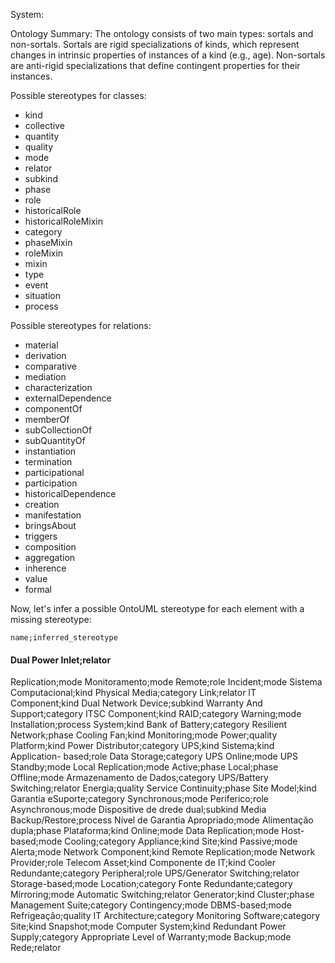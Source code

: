 System: 

Ontology Summary:
The ontology consists of two main types: sortals and non-sortals. Sortals are rigid specializations of kinds, which represent changes in intrinsic properties of instances of a kind (e.g., age). Non-sortals are anti-rigid specializations that define contingent properties for their instances.

Possible stereotypes for classes:

* kind
* collective
* quantity
* quality
* mode
* relator
* subkind
* phase
* role
* historicalRole
* historicalRoleMixin
* category
* phaseMixin
* roleMixin
* mixin
* type
* event
* situation
* process

Possible stereotypes for relations:

* material
* derivation
* comparative
* mediation
* characterization
* externalDependence
* componentOf
* memberOf
* subCollectionOf
* subQuantityOf
* instantiation
* termination
* participational
* participation
* historicalDependence
* creation
* manifestation
* bringsAbout
* triggers
* composition
* aggregation
* inherence
* value
* formal

Now, let's infer a possible OntoUML stereotype for each element with a missing stereotype:

```name;inferred_stereotype```
#### Dual Power Inlet;relator
Replication;mode
Monitoramento;mode
Remote;role
Incident;mode
Sistema Computacional;kind
Physical Media;category
Link;relator
IT Component;kind
Dual Network Device;subkind
Warranty And Support;category
ITSC Component;kind
RAID;category
Warning;mode
Installation;process
System;kind
Bank of Battery;category
Resilient Network;phase
Cooling Fan;kind
Monitoring;mode
Power;quality
Platform;kind
Power Distributor;category
UPS;kind
Sistema;kind
Application- based;role
Data Storage;category
UPS Online;mode
UPS Standby;mode
Local Replication;mode
Active;phase
Local;phase
Offline;mode
Armazenamento de Dados;category
UPS/Battery Switching;relator
Energia;quality
Service Continuity;phase
Site Model;kind
Garantia eSuporte;category
Synchronous;mode
Periferico;role
Asynchronous;mode
Dispositive de drede dual;subkind
Media Backup/Restore;process
Nível de Garantia Apropriado;mode
Alimentação dupla;phase
Plataforma;kind
Online;mode
Data Replication;mode
Host-based;mode
Cooling;category
Appliance;kind
Site;kind
Passive;mode
Alerta;mode
Network Component;kind
Remote Replication;mode
Network Provider;role
Telecom Asset;kind
Componente de IT;kind
Cooler Redundante;category
Peripheral;role
UPS/Generator Switching;relator
Storage-based;mode
Location;category
Fonte Redundante;category
Mirroring;mode
Automatic Switching;relator
Generator;kind
Cluster;phase
Management Suite;category
Contingency;mode
DBMS-based;mode
Refrigeação;quality
IT Architecture;category
Monitoring Software;category
Site;kind
Snapshot;mode
Computer System;kind
Redundant Power Supply;category
Appropriate Level of Warranty;mode
Backup;mode
 Rede;relator
####